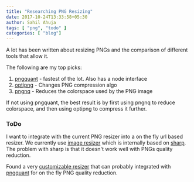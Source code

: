 ```yaml
---
title: "Researching PNG Resizing"
date: 2017-10-24T13:33:58+05:30
author: Sahil Ahuja
tags: [ "png", "todo" ]
categories: [ "blog"]
---
```

A lot has been written about resizing PNGs and the comparison of different tools that allow it.

The following are my top picks:
<!--more-->

1. [pngquant](https://pngquant.org/) - fastest of the lot. Also has a node interface
1. [optipng](http://optipng.sourceforge.net/) - Changes PNG compression algo
1. [pngnq](http://pngnq.sourceforge.net/) - Reduces the colorspace used by the PNG image

If not using pngquant, the best result is by first using pngnq to reduce colorspace, and then using optipng to compress it further.

### ToDo

I want to integrate with the current PNG resizer into a on the fly url based resizer. We currently use [image resizer](https://github.com/jimmynicol/image-resizer) which is internally based on [sharp](https://github.com/lovell/sharp). The problem with sharp is that it doesn't work well with PNGs quality reduction.

Found a very [customizable resizer](https://github.com/aheckmann/gm) that can probably integrated with [pngquant](https://pngquant.org/) for on the fly PNG quality reduction.
